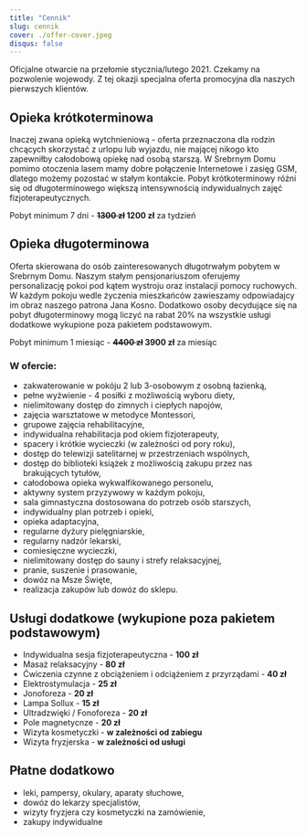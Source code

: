 ```yaml
---
title: "Cennik"
slug: cennik
cover: ./offer-cover.jpeg
disqus: false
---
```


Oficjalne otwarcie na przełomie stycznia/lutego 2021. Czekamy na pozwolenie wojewody. Z tej okazji specjalna oferta promocyjna dla naszych pierwszych klientów.


## Opieka krótkoterminowa

Inaczej zwana opieką wytchnieniową - oferta przeznaczona dla rodzin chcących skorzystać z urlopu lub wyjazdu, nie mającej nikogo kto zapewniłby całodobową opiekę nad osobą starszą. W Srebrnym Domu pomimo otoczenia lasem mamy dobre połączenie Internetowe i zasięg GSM, dlatego możemy pozostać w stałym kontakcie. Pobyt krótkoterminowy różni się od długoterminowego większą intensywnością indywidualnych zajęć fizjoterapeutycznych.

Pobyt minimum 7 dni - **~~1300 zł~~ 1200 zł** za tydzień

## Opieka długoterminowa

Oferta skierowana do osób zainteresowanych długotrwałym pobytem w Srebrnym Domu. Naszym stałym pensjonariuszom oferujemy personalizację pokoi pod kątem wystroju oraz instalacji pomocy ruchowych. W każdym pokoju wedle życzenia mieszkańców zawieszamy odpowiadajcy im obraz naszego patrona Jana Kosno. Dodatkowo osoby decydujące się na pobyt długoterminowy mogą liczyć na rabat 20% na wszystkie usługi dodatkowe wykupione poza pakietem podstawowym.

Pobyt minimum 1 miesiąc - **~~4400 zł~~ 3900 zł** za miesiąc

### W ofercie:
- zakwaterowanie w pokóju 2 lub 3-osobowym z osobną łazienką,
- pełne wyżwienie - 4 posiłki z możliwością wyboru diety,
- nielimitowany dostęp do zimnych i ciepłych napojów,
- zajęcia warsztatowe w metodyce Montessori,
- grupowe zajęcia rehabilitacyjne,
- indywidualna rehabilitacja pod okiem fizjoterapeuty,
- spacery i krótkie wycieczki (w zależności od pory roku),
- dostęp do telewizji satelitarnej w przestrzeniach wspólnych,
- dostęp do biblioteki książek z możliwością zakupu przez nas brakujących tytułów,
- całodobowa opieka wykwalfikowanego personelu,
- aktywny system przyzywowy w każdym pokoju,
- sala gimnastyczna dostosowana do potrzeb osób starszych,
- indywidualny plan potrzeb i opieki,
- opieka adaptacyjna,
- regularne dyżury pielęgniarskie,
- regularny nadzór lekarski,
- comiesięczne wycieczki,
- nielimitowany dostęp do sauny i strefy relaksacyjnej,
- pranie, suszenie i prasowanie,
- dowóz na Msze Święte,
- realizacja zakupów lub dowóz do sklepu.

## Usługi dodatkowe (wykupione poza pakietem podstawowym)
- Indywidualna sesja fizjoterapeutyczna - **100 zł**
- Masaż relaksacyjny - **80 zł**
- Ćwiczenia czynne z obciążeniem i odciążeniem z przyrządami - **40 zł**
- Elektrostymulacja - **25 zł**
- Jonoforeza - **20 zł**
- Lampa Sollux - **15 zł**
- Ultradzwięki / Fonoforeza - **20 zł**
- Pole magnetycnze - **20 zł**
- Wizyta kosmetyczki - **w zależności od zabiegu**
- Wizyta fryzjerska - **w zależności od usługi**

## Płatne dodatkowo
- leki, pampersy, okulary, aparaty słuchowe,
- dowóz do lekarzy specjalistów,
- wizyty fryzjera czy kosmetyczki na zamówienie,
- zakupy indywidualne
